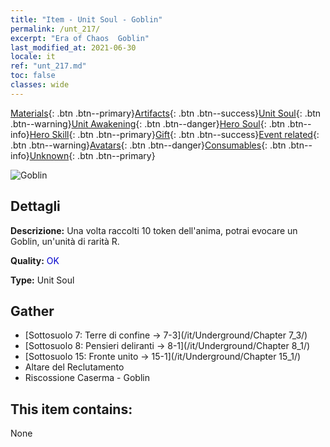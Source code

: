 ```yaml
---
title: "Item - Unit Soul - Goblin"
permalink: /unt_217/
excerpt: "Era of Chaos  Goblin"
last_modified_at: 2021-06-30
locale: it
ref: "unt_217.md"
toc: false
classes: wide
---
```

 [Materials](/ItemsIT/){: .btn .btn--primary}[Artifacts](/ItemsIT/Artifacts/){: .btn .btn--success}[Unit Soul](/ItemsIT/UnitSoul/){: .btn .btn--warning}[Unit Awakening](/ItemsIT/UnitAwakening/){: .btn .btn--danger}[Hero Soul](/ItemsIT/HeroSoul/){: .btn .btn--info}[Hero Skill](/ItemsIT/HeroSkill/){: .btn .btn--primary}[Gift](/ItemsIT/Gift/){: .btn .btn--success}[Event related](/ItemsIT/Events/){: .btn .btn--warning}[Avatars](/ItemsIT/Avatars/){: .btn .btn--danger}[Consumables](/ItemsIT/Consumables/){: .btn .btn--info}[Unknown](/ItemsIT/Unknown/){: .btn .btn--primary}

 ![Goblin](/images/u/ti_shourenzhanshi.jpg)

## Dettagli
 **Descrizione:** Una volta raccolti 10 token dell'anima, potrai evocare un Goblin, un'unità di rarità R.

 **Quality:** <span style="color: #0000CD">OK</span>

 **Type:** Unit Soul

## Gather

*    [Sottosuolo 7: Terre di confine -> 7-3](/it/Underground/Chapter 7_3/) 
*    [Sottosuolo 8: Pensieri deliranti -> 8-1](/it/Underground/Chapter 8_1/) 
*    [Sottosuolo 15: Fronte unito -> 15-1](/it/Underground/Chapter 15_1/) 
*    Altare del Reclutamento 
*    Riscossione Caserma - Goblin 

## This item contains:

  None

